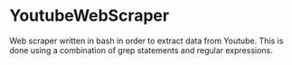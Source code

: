 # YoutubeWebScraper
Web scraper written in bash in order to extract data from Youtube. This is done using a combination of grep statements and regular expressions.
